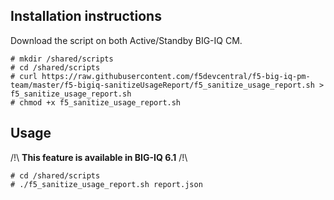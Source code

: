 Installation instructions
-------------------------

Download the script on both Active/Standby BIG-IQ CM.

```
# mkdir /shared/scripts
# cd /shared/scripts
# curl https://raw.githubusercontent.com/f5devcentral/f5-big-iq-pm-team/master/f5-bigiq-sanitizeUsageReport/f5_sanitize_usage_report.sh > f5_sanitize_usage_report.sh
# chmod +x f5_sanitize_usage_report.sh
```

Usage
-----

/!\ **This feature is available in BIG-IQ 6.1** /!\

```
# cd /shared/scripts
# ./f5_sanitize_usage_report.sh report.json
```
